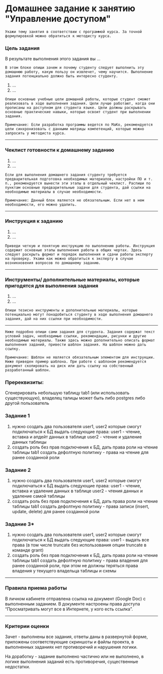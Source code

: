 # Домашнее задание к занятию "Управление доступом"
`Укажи тему занятия в соответствии с программой курса. За точной формулировкой можно обратиться к методисту курса.`

### Цель задания

В результате выполнения этого задания вы ... 

`В этом блоке опиши зачем и почему студенту следует выполнить эту домашнюю работу, какую пользу он извлечет, чему научится. Выполнение задания потенциально должно быть интересно студенту.`

1. ...
2. ...

`Опиши основные учебные цели домашней работы, которые студент сможет реализовать в ходе выполнения задания. Цели лучше работают, когда они прописаны на доступном для студента языке. Цели должны раскрывать основные практические навыки, которые освоит студент при выполнении задания.`

`Примечание: Если разработка программы ведется по МаКо, рекомендуется цели синхронизовать с данными матрицы компетенций, которые можно запросить у методиста курса.`

------

### Чеклист готовности к домашнему заданию

1. ...
2. ...

`Если для выполнения домашнего задания студенту требуется предварительная подготовка необходимых материалов, настройки ПО и т. п., рекомендуется вынести эти этапы в отдельный чеклист. Распиши по пунктам основные предварительные задачи для студента, дай ссылки на необходимые материалы в случае необходимости.`

`Примечание: Данный блок является не обязательным. Если нет в нем необходимости, его можно удалить.`

------

### Инструкция к заданию

1. ...
2. ...

`Приведи четкую и понятную инструкцию по выполнению работы. Инструкция содержит основные этапы выполнения работы в общих чертах. Здесь следует раскрыть формат и порядок выполнения и сдачи работы эксперту на проверку. Укажи как можно обратиться к эксперту в случае возникновения вопросов по домашнему заданию.`

------

### Инструменты/ дополнительные материалы, которые пригодятся для выполнения задания

1. ...
2. ...

`Опиши тезисно инструменты и дополнительные материалы, которые потенциально могут понадобиться студенту в ходе выполнения домашнего задания, дай на них ссылки при необходимости.`

------
`Ниже подробно опиши сами задания для студента. Задания содержат текст условий задач, необходимые ссылки, рекомендации, рисунки и другие необходимые материалы. Также здесь можно дополнительно описать формат выполнения заданий, привести шаблон задания. На шаблон можно дать ссылку.`

`Примечание: Шаблон не является обязательным элементом для инструкции. Ниже приведен пример шаблона. При работе с шаблоном рекомендуется документ скопировать на диск или дать ссылку на собственный разработанный шаблон.`

### Пререквизиты: 

Сгенерировать небольшую таблицу tab1 (или использовать существующую), владелец талицы может быть либо postgres либо другой пользователь

### Задание 1

1. нужно создать два пользователя user1, user2 которые смогут подключаться к БД
   выдать следующие права:
       user1 - чтение, вставка и апдейт данных в таблице
       user2 - чтение и удаление данных таблицы
2. создать роль без прав подключения к БД, дать права роли на чтение таблицы tab1
   создать дефолтную политику - права на чтение для ранее созданной роли

### Задание 2

1. нужно создать два пользователя user1, user2 которые смогут подключаться к БД
   выдать следующие права:
       user1 - чтение, вставка и удаление данных в таблице
       user2 - чтения данных и удаление самой таблицы
2. создать роль без прав подключения к БД, дать права роли на чтение таблицы tab1
   создать дефолтную политику - права записи (insert, update, delete) для ранее созданной роли


### Задание 3*

1. нужно создать два пользователя user1, user2 которые смогут подключаться к БД
   выдать следующие права:
    user1 - выдать все права (в том числе truncate без использования опции truncate в команде grant)
2. создать роль без прав подключения к БД, дать права роли на чтение таблицы tab1
   создать дефолтную политику - права владения для ранее созданной роли, при этом не должны теряться права владения у текущего владельца таблицы и схемы

------

### Правила приема работы

В личном кабинете отправлена ссылка на документ (Google Doc) с выполненным заданием. В документе настроены права доступа “Просматривать могут все в Интернете, у кого есть ссылка”.

------

### Критерии оценки

Зачет - выполнены все задания, ответы даны в развернутой форме, приложены соответствующие скриншоты и файлы проекта, в выполненных заданиях нет противоречий и нарушения логики.

На доработку - задание выполнено частично или не выполнено, в логике выполнения заданий есть противоречия, существенные недостатки.
